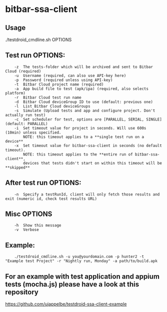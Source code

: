 # bitbar-ssa-client

## Usage
  ./testdroid_cmdline.sh OPTIONS
## Test run OPTIONS:
        -z	The tests-folder which will be archived and sent to Bitbar Cloud (required)
        -u	Username (required, can also use API-key here)
        -p	Password (required unless using API-key)
        -t	Bitbar Cloud project name (required)
        -a	App build file to test (apk/ipa) (required, also selects platform)
        -r	Bitbar Cloud test run name
        -d	Bitbar Cloud deviceGroup ID to use (default: previous one)
        -l	List Bitbar Cloud deviceGroups
        -s	Simulate (Upload tests and app and configure project. Don't actually run test)
        -c	Set scheduler for test, options are [PARALLEL, SERIAL, SINGLE] (default: PARALLEL)
        -i	Set timeout value for project in seconds. Will use 600s (10min) unless specified.
            NOTE: this timeout applies to a **single test run on a device**
        -x	Set timeout value for bitbar-ssa-client in seconds (no default timeout).
            NOTE: this timeout applies to the **entire run of bitbar-ssa-client**,
            devices that tests didn't start on within this timeout will be **skipped**

## After test run OPTIONS:
        -n	Specify a testRunId, client will only fetch those results and exit (numeric id, check test results URL)
## Misc OPTIONS
        -h	Show this message
        -v	Verbose
## Example:
        ./testdroid_cmdline.sh -u you@yourdomain.com -p hunter2 -t "Example test Project" -r "Nightly run, Monday" -a path/to/build.apk

## For an example with test application and appium tests (mocha.js) please have a look at this repository
https://github.com/ujappelbe/testdroid-ssa-client-example

